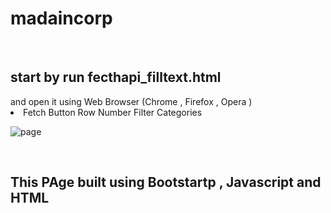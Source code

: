# madaincorp

</BR>

<h2>start by run  fecthapi_filltext.html</h2> and open it using Web Browser (Chrome , Firefox , Opera )
</br>

<li>
<ui>Fetch Button</ui>
<ui>Row Number</ui>
<ui>Filter Categories</ui>


</li>

![page](https://github.com/Bashar-Othman/madaincorp/assets/26125735/8e4f7e09-9cf0-4f29-baae-d1de113c2ca2)


</br>
<h2>This PAge built using  Bootstartp , Javascript and HTML </h2>
